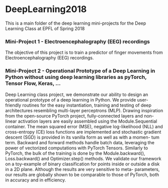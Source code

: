 # DeepLearning2018

This is a main folder of the deep learning mini-projects for the Deep Learning Class at EPFL of Spring 2018

### Mini-Project 1 - Electroencephalography (EEG) recordings
The objective of this project is to train a predictor of finger movements from Electroencephalography (EEG) recordings. 

### Mini-Project 2 - Operational Prototype of a Deep Learning in Python without using deep learning libraries as pyTorch, Tensor Flow, Keras, ...
Deep Learning class project, we demonstrate our ability to design an operational prototype of a deep learning in Python. We provide user-friendly routines for the easy instantiation, training and testing of deep architectures resembling multi-layer perceptrons (MLP). Drawing inspiration from the open-source PyTorch project, fully-connected layers and non-linear activation layers are easily assembled using the Module.Sequential container. The mean squared error (MSE), negative log-likelihood (NLL) and cross-entropy (CE) loss functions are implemented and stochastic gradient descent (SGD) is provided in its vanilla form as well as with a momen- tum term. Backward and forward methods handle batch data, leveraging the power of vectorized computations with PyTorch Tensors. Similarly to PyTorch, the bulk of the training is done by the Module.backward(), Loss.backward() and Optimizer.step() methods. We validate our framework on a toy-example of binary classification for points inside or outside a disk in a 2D plane. Although the results are very sensitive to meta- parameters, our results are globally shown to be comparable to those of PyTorch, both in accuracy and in efficiency.
